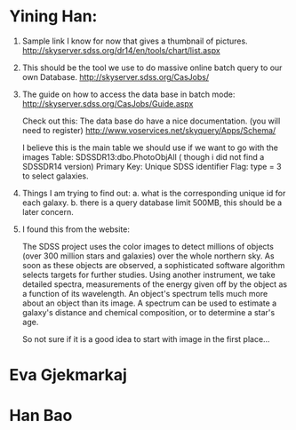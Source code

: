 # Yining Han:
1. Sample link I know for now that gives a thumbnail of pictures. 
   http://skyserver.sdss.org/dr14/en/tools/chart/list.aspx
   
2. This should be the tool we use to do massive online batch query to our own
   Database. http://skyserver.sdss.org/CasJobs/
   
3. The guide on how to access the data base in batch mode:
   http://skyserver.sdss.org/CasJobs/Guide.aspx
   
   Check out this:
   The data base do have a nice documentation. (you will need to register)
   http://www.voservices.net/skyquery/Apps/Schema/
   
   I believe this is the main table we should use if we want to go with the images
   Table:  SDSSDR13:dbo.PhotoObjAll ( though i did not find a SDSSDR14 version)
   Primary Key: Unique SDSS identifier Flag: type = 3 to select galaxies.
   
4. Things I am trying to find out:
   a. what is the corresponding unique id for each galaxy.
   b. there is a query database limit 500MB, this should be a later concern.
   
5. I found this from the website:

   The SDSS project uses the color images to detect millions of objects (over 300 million stars and galaxies) over the whole northern sky. As soon as these objects are observed, a sophisticated software algorithm selects targets for further studies. Using another instrument, we take detailed spectra, measurements of the energy given off by the object as a function of its wavelength. An object's spectrum tells much more about an object than its image. A spectrum can be used to estimate a galaxy's distance and chemical composition, or to determine a star's age.
   
   So not sure if it is a good idea to start with image in the first place...


# Eva Gjekmarkaj

# Han Bao 
